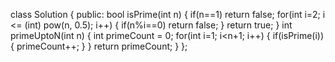 class Solution {
public:
    bool isPrime(int n) {
        if(n==1) return false;
        for(int i=2; i <= (int) pow(n, 0.5); i++)
        {
            if(n%i==0)
                return false;
        }
        return true;
    }
    int primeUptoN(int n) {
        int primeCount = 0;
        for(int i=1; i<n+1; i++)
        {
            if(isPrime(i))
            {
                primeCount++;
            }
        }
        return primeCount;
    }
};